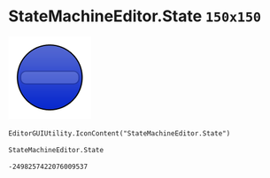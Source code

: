# StateMachineEditor.State `150x150`
<img src="/img/StateMachineEditor.State.png" width=150 height=150>

``` CSharp
EditorGUIUtility.IconContent("StateMachineEditor.State")
```
```
StateMachineEditor.State
```
```
-2498257422076009537
```

